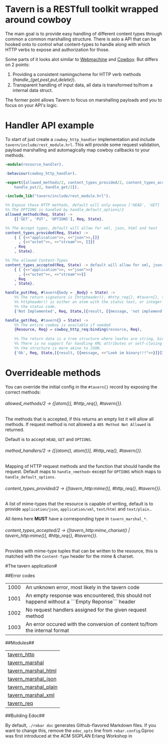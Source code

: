 # Tavern is a RESTfull toolkit wrapped around cowboy

The main goal is to provide easy handling of different content 
types through common a common marshalling structure. There is 
aslo a API that can be hooked onto to control what content-types
to handle along with which HTTP verbs to expose and authorization
for those.

Some parts of it looks alot similar to [Webmachine](http://github.com/basho/webmachine)
and [Cowboy](http://github.com/extend/cowboy). But differs on 2 points:
 1. Providing a consistent namingscheme for HTTP verb methods (_handle_\__{get,post,put,delete}_).
 1. Transparent handling of input data, all data is transformed to/from a internal data struct.

The former point allows Tavern to focus on marshalling payloads and you to focus
on your API's logic.

# Handler API example
To start of just create a `cowboy_http_handler` implementation and include
`tavern/include/rest_module.hrl`. This will provide some request validation,
payload marshalling and automagically map cowboy callbacks to your methods.

```erlang
-module(resource_handler).

-behaviour(cowboy_http_handler).

-export([allowed_methods/2, content_types_provided/2, content_types_accepted/2,
	handle_put/2, handle_get/2]).

-include_lib("tavern/include/rest_module.hrl").

%% Expose these HTTP methods, default will only expose ['HEAD', 'GET]
%% The OPTIONS is handled by handle_default_options/2
allowed_methods(Req, State) ->
	{['GET', 'PUT', 'OPTIONS'], Req, State}.

%% The Accept types, default will allow for xml, json, html and text
content_types_provided(Req, State) ->
	{ [ {<<"application">>, <<"json">>,[]}
	  , {<<"octet">>, <<"stream">>, []}]
	, Req
	, State}.

%% The allowed Content-Types
content_types_accepted(Req, State) -> default will allow for xml, json, html and text
	{ [ {<<"application">>, <<"json">>}
	  , {<<"octet">>, <<"stream">>}]
	, Req
	, State}.

handle_put(Req, #tavern{body = _Body} = State) ->
	%% The return signature is {httpheader(), #http_req{}, #tavern{}, tree()}
	%% httpheader() is either an atom with the status text, or integer representing
	%% the status code.
	{'Not Implemented', Req, State,[{result, [{message, 'not implemend'}]}]}.

handle_get(Req, #tavern{} = State) ->
	%% The entire cowboy is available if needed
	{Resource, Req} = cowboy_http_req:binding(resource, Req),
	
	%% The return data is a tree structure where leafes are string, binary or atom.
	%% There is no support for handling XML attributes or self-closing elements and
	%% the structure is more akine to JSON.
	{'Ok', Req, State,[{result, [{message, <<"Look im binary!!!">>}]}]}.
```

# Overrideable methods
You can override the initial config in the `#tavern{}` record by exposing the
correct methods:

###### allowed_methods/2 -> {[atom()], #http_req{}, #tavern{}}.
The methods that is accepted, if this returns an empty list it will allow all methods.
If request method is not allowed a `405 Method Not Allowed` is returned.

Default is to accept `HEAD`, `GET` and `OPTIONS`. 

###### method_handlers/2 -> {[{atom(), atom()}], #http_req{}, #tavern{}}.
Mapping of HTTP request methods and the function that should handle the
request. Default maps to `handle_<method>` except for `OPTIONS` which 
maps to `handle_default_options`.

###### content_types_provided/2 -> {[tavern_http:mime()], #http_req{}, #tavern{}}.
A list of mime-types that the resource is capable of writing, default is to
provide `application/json`, `application/xml`, `text/html` and `text/plain`..

All items here __MUST__ have a corresponding type in `tavern_marshal_*`.

###### content_types_accepted/2  -> {[tavern_http:mime_charset() | tavern_http:mime()], #http_req{}, #tavern{}}.
Provides with mime-type tuples that can be written to the resource, this is
matched with the `Content-Type` header for the mime & charset.


#The tavern application#

##Error codes

<table width="100%" border="0" summary="list of error codes">
	<tr>
		<td>1000</td>
		<td>An unknown error, most likely in the tavern code</td>
	</tr>
	<tr>
		<td>1001</td>
		<td>An empty response was encountered, this should not happend without a ```Empty Reponse``` header</td>
	</tr>
	<tr>
		<td>1002</td>
		<td>No request handlers assigned for the given request method</td>
	</tr>
	<tr>
		<td>1003</td>
		<td>An error occured with the conversion of content to/from the internal format</td>
	</tr>
</table>

##Modules##

<table width="100%" border="0" summary="list of modules">
<tr><td><a href="/lafka/tavern/blob/master/doc/tavern_http.md" class="module">tavern_http</a></td></tr>
<tr><td><a href="/lafka/tavern/blob/master/doc/tavern_marshal.md" class="module">tavern_marshal</a></td></tr>
<tr><td><a href="/lafka/tavern/blob/master/doc/tavern_marshal.md.md" class="module">tavern_marshal_html</a></td></tr>
<tr><td><a href="/lafka/tavern/blob/master/doc/tavern_marshal_json.md" class="module">tavern_marshal_json</a></td></tr>
<tr><td><a href="/lafka/tavern/blob/master/doc/tavern_marshal_plain.md" class="module">tavern_marshal_plain</a></td></tr>
<tr><td><a href="/lafka/tavern/blob/master/doc/tavern_marshal_xml.md" class="module">tavern_marshal_xml</a></td></tr>
<tr><td><a href="/lafka/tavern/blob/master/doc/tavern_req.md" class="module">tavern_req</a></td></tr></table>


##Building Edoc##

By default, `./rebar doc` generates Github-flavored Markdown files.
If you want to change this, remove the `edoc_opts` line from `rebar.config`.Gproc was first introduced at the ACM SIGPLAN Erlang Workshop in

